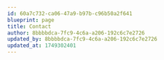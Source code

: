 ```yaml
---
id: 60a7c732-ca06-47a9-b97b-c96b50a2f641
blueprint: page
title: Contact
author: 8bbbbdca-7fc9-4c6a-a206-192c6c7e2726
updated_by: 8bbbbdca-7fc9-4c6a-a206-192c6c7e2726
updated_at: 1749302401
---
```

